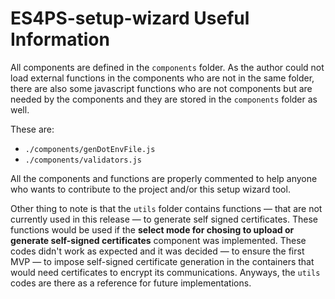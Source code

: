 # ES4PS-setup-wizard Useful Information

All components are defined in the `components` folder. As the author could not 
load external functions in the components who are not in the same folder, there
 are also some javascript functions who are not components but are needed by 
the components and they are stored in the `components` folder as well.

These are:

- `./components/genDotEnvFile.js`
- `./components/validators.js`

All the components and functions are properly commented to help anyone 
who wants to contribute to the project and/or this setup wizard tool.

Other thing to note is that the `utils` folder contains functions — that are 
not currently used in this release — to generate self signed certificates.
These functions would be used if the **select mode for chosing to upload or
generate self-signed certificates** component was implemented.
These codes didn't work as expected and it was decided — to ensure the first
MVP — to impose self-signed certificate generation in the containers that
would need certificates to encrypt its communications.
Anyways, the `utils` codes are there as a reference for future implementations.
